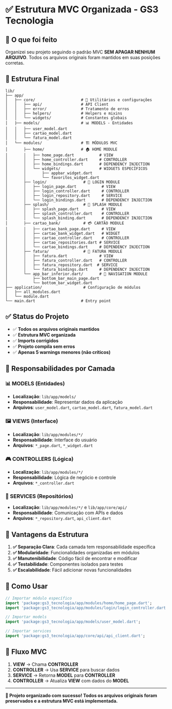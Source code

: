 # ✅ Estrutura MVC Organizada - GS3 Tecnologia

## 🎯 O que foi feito

Organizei seu projeto seguindo o padrão MVC **SEM APAGAR NENHUM ARQUIVO**. Todos os arquivos originais foram mantidos em suas posições corretas.

## 📁 Estrutura Final

```
lib/
├── app/
│   ├── core/                    # 🔧 Utilitários e configurações
│   │   ├── api/                 # API Client
│   │   ├── error/               # Tratamento de erros  
│   │   ├── helpers/             # Helpers e mixins
│   │   └── widgets/             # Constantes globais
│   ├── models/                  # 📊 MODELS - Entidades
│   │   ├── user_model.dart
│   │   ├── cartao_model.dart
│   │   └── fatura_model.dart
│   └── modules/                 # 🏗️ MÓDULOS MVC
│       ├── home/                # 🏠 HOME MODULE
│       │   ├── home_page.dart           # VIEW
│       │   ├── home_controller.dart     # CONTROLLER
│       │   ├── home_bindings.dart       # DEPENDENCY INJECTION
│       │   └── widgets/                 # WIDGETS ESPECÍFICOS
│       │       ├── appbar_widget.dart
│       │       └── favoritos_widget.dart
│       ├── login/                # 🔐 LOGIN MODULE
│       │   ├── login_page.dart           # VIEW
│       │   ├── login_controller.dart     # CONTROLLER
│       │   ├── login_repository.dart     # SERVICE
│       │   └── login_bindings.dart       # DEPENDENCY INJECTION
│       ├── splash/               # 🚀 SPLASH MODULE
│       │   ├── splash_page.dart          # VIEW
│       │   ├── splash_controller.dart    # CONTROLLER
│       │   └── splash_binding.dart       # DEPENDENCY INJECTION
│       ├── cartao_bank/          # 💳 CARTÃO MODULE
│       │   ├── cartao_bank_page.dart     # VIEW
│       │   ├── cartao_bank_widget.dart   # WIDGET
│       │   ├── cartao_controller.dart    # CONTROLLER
│       │   ├── cartao_repositories.dart # SERVICE
│       │   └── cartao_bindings.dart     # DEPENDENCY INJECTION
│       ├── fatura/               # 📄 FATURA MODULE
│       │   ├── fatura.dart              # VIEW
│       │   ├── fatura_controller.dart   # CONTROLLER
│       │   ├── fatura_repository.dart  # SERVICE
│       │   └── fatura_bindings.dart     # DEPENDENCY INJECTION
│       └── app_bar_inferior.dart/       # 🧭 NAVIGATION MODULE
│           ├── bottom_bar_main_page.dart
│           └── bottom_bar_widget.dart
├── application/                  # Configuração de módulos
│   ├── all_modules.dart
│   └── module.dart
└── main.dart                    # Entry point
```

## ✅ Status do Projeto

- ✅ **Todos os arquivos originais mantidos**
- ✅ **Estrutura MVC organizada**
- ✅ **Imports corrigidos**
- ✅ **Projeto compila sem erros**
- ✅ **Apenas 5 warnings menores (não críticos)**

## 🎯 Responsabilidades por Camada

### 📊 MODELS (Entidades)
- **Localização**: `lib/app/models/`
- **Responsabilidade**: Representar dados da aplicação
- **Arquivos**: `user_model.dart`, `cartao_model.dart`, `fatura_model.dart`

### 🖼️ VIEWS (Interface)
- **Localização**: `lib/app/modules/*/`
- **Responsabilidade**: Interface do usuário
- **Arquivos**: `*_page.dart`, `*_widget.dart`

### 🎮 CONTROLLERS (Lógica)
- **Localização**: `lib/app/modules/*/`
- **Responsabilidade**: Lógica de negócio e controle
- **Arquivos**: `*_controller.dart`

### 🔧 SERVICES (Repositórios)
- **Localização**: `lib/app/modules/*/` e `lib/app/core/api/`
- **Responsabilidade**: Comunicação com APIs e dados
- **Arquivos**: `*_repository.dart`, `api_client.dart`

## 🚀 Vantagens da Estrutura

1. **✅ Separação Clara**: Cada camada tem responsabilidade específica
2. **✅ Modularidade**: Funcionalidades organizadas em módulos
3. **✅ Manutenibilidade**: Código fácil de encontrar e modificar
4. **✅ Testabilidade**: Componentes isolados para testes
5. **✅ Escalabilidade**: Fácil adicionar novas funcionalidades

## 📝 Como Usar

```dart
// Importar módulo específico
import 'package:gs3_tecnologia/app/modules/home/home_page.dart';
import 'package:gs3_tecnologia/app/modules/login/login_controller.dart';

// Importar models
import 'package:gs3_tecnologia/app/models/user_model.dart';

// Importar services
import 'package:gs3_tecnologia/app/core/api/api_client.dart';
```

## 🔄 Fluxo MVC

1. **VIEW** → Chama **CONTROLLER**
2. **CONTROLLER** → Usa **SERVICE** para buscar dados
3. **SERVICE** → Retorna **MODEL** para **CONTROLLER**
4. **CONTROLLER** → Atualiza **VIEW** com dados do **MODEL**

---

**🎉 Projeto organizado com sucesso! Todos os arquivos originais foram preservados e a estrutura MVC está implementada.**
